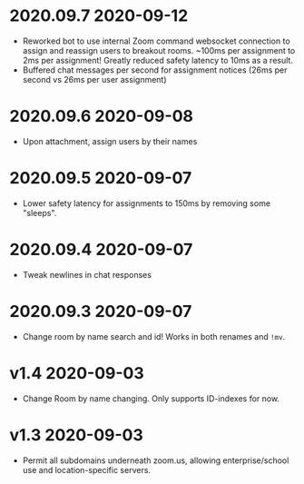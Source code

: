 # 2020.09.7 2020-09-12

* Reworked bot to use internal Zoom command websocket connection to assign and reassign users to breakout rooms. ~100ms per assignment to 2ms per assignment! Greatly reduced safety latency to 10ms as a result.
* Buffered chat messages per second for assignment notices (26ms per second vs 26ms per user assignment)

# 2020.09.6 2020-09-08

* Upon attachment, assign users by their names

# 2020.09.5 2020-09-07

* Lower safety latency for assignments to 150ms by removing some "sleeps".

# 2020.09.4 2020-09-07

* Tweak newlines in chat responses

# 2020.09.3 2020-09-07

* Change room by name search and id! Works in both renames and `!mv`.

# v1.4 2020-09-03

* Change Room by name changing. Only supports ID-indexes for now.

# v1.3 2020-09-03

* Permit all subdomains underneath zoom.us, allowing enterprise/school use and location-specific servers.
